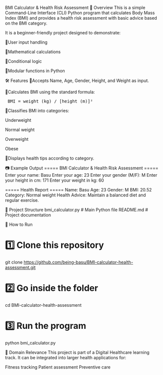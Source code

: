 BMI Calculator & Health Risk Assessment
📌 Overview
This is a simple Command-Line Interface (CLI) Python program that calculates Body Mass Index (BMI) and provides a health risk assessment with basic advice based on the BMI category.

It is a beginner-friendly project designed to demonstrate:

🔹User input handling

🔹Mathematical calculations

🔹Conditional logic

🔹Modular functions in Python

🛠 Features
🔹Accepts Name, Age, Gender, Height, and Weight as input.

🔹Calculates BMI using the standard formula:

<pre> BMI = weight (kg) / [height (m)]² </pre>

🔘Classifies BMI into categories:

Underweight

Normal weight

Overweight

Obese

🔹Displays health tips according to category.

📷 Example Output
===== BMI Calculator & Health Risk Assessment =====
Enter your name: Basu
Enter your age: 23
Enter your gender (M/F): M
Enter your height in cm: 171
Enter your weight in kg: 60

===== Health Report =====
Name: Basu
Age: 23
Gender: M
BMI: 20.52
Category: Normal weight
Health Advice: Maintain a balanced diet and regular exercise.

📂 Project Structure
bmi_calculator.py   # Main Python file
README.md           # Project documentation

🚀 How to Run
# 1️⃣ Clone this repository
git clone https://github.com/being-basu/BMI-calculator-health-assessment.git

# 2️⃣ Go inside the folder
cd BMI-calculator-health-assessment

# 3️⃣ Run the program
python bmi_calculator.py

🏥 Domain Relevance
This project is part of a Digital Healthcare learning track.
It can be integrated into larger health applications for:

Fitness tracking
Patient assessment
Preventive care


